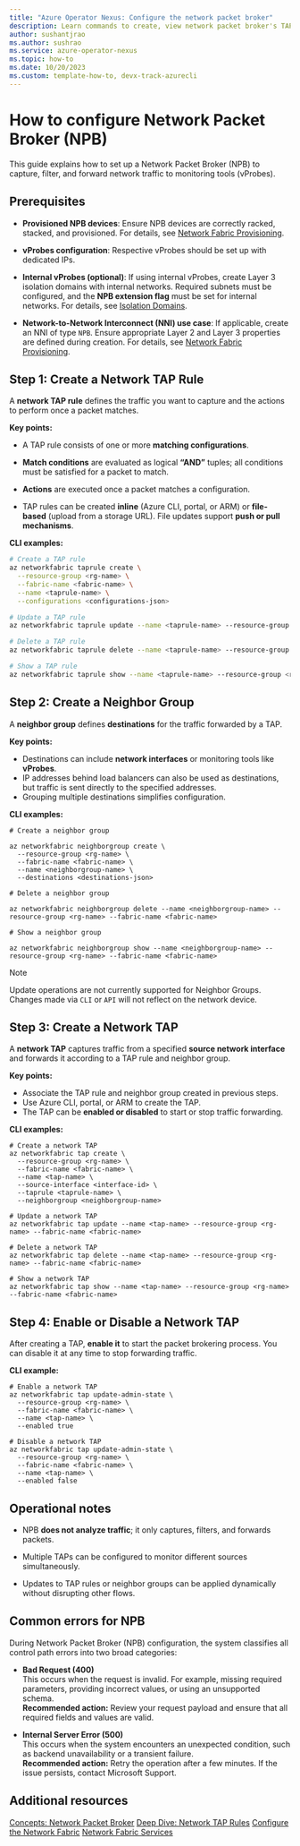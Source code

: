 ```yaml
---
title: "Azure Operator Nexus: Configure the network packet broker"
description: Learn commands to create, view network packet broker's TAPRule.
author: sushantjrao
ms.author: sushrao
ms.service: azure-operator-nexus
ms.topic: how-to
ms.date: 10/20/2023
ms.custom: template-how-to, devx-track-azurecli
---
```


# How to configure Network Packet Broker (NPB)

This guide explains how to set up a Network Packet Broker (NPB) to capture, filter, and forward network traffic to monitoring tools (vProbes).

## Prerequisites

- **Provisioned NPB devices**: Ensure NPB devices are correctly racked, stacked, and provisioned. For details, see [Network Fabric Provisioning](./howto-configure-network-fabric.md).

- **vProbes configuration**: Respective vProbes should be set up with dedicated IPs.

- **Internal vProbes (optional)**: If using internal vProbes, create Layer 3 isolation domains with internal networks. Required subnets must be configured, and the **NPB extension flag** must be set for internal networks. For details, see [Isolation Domains](./howto-configure-isolation-domain.md).

- **Network-to-Network Interconnect (NNI) use case**: If applicable, create an NNI of type `NPB`. Ensure appropriate Layer 2 and Layer 3 properties are defined during creation. For details, see [Network Fabric Provisioning](./howto-configure-network-fabric.md).


## Step 1: Create a Network TAP Rule

A **network TAP rule** defines the traffic you want to capture and the actions to perform once a packet matches.

**Key points:**

* A TAP rule consists of one or more **matching configurations**.

* **Match conditions** are evaluated as logical **“AND”** tuples; all conditions must be satisfied for a packet to match.

* **Actions** are executed once a packet matches a configuration.

* TAP rules can be created **inline** (Azure CLI, portal, or ARM) or **file-based** (upload from a storage URL). File updates support **push or pull mechanisms**.

**CLI examples:**

```bash
# Create a TAP rule
az networkfabric taprule create \
  --resource-group <rg-name> \
  --fabric-name <fabric-name> \
  --name <taprule-name> \
  --configurations <configurations-json>

# Update a TAP rule
az networkfabric taprule update --name <taprule-name> --resource-group <rg-name> --fabric-name <fabric-name>

# Delete a TAP rule
az networkfabric taprule delete --name <taprule-name> --resource-group <rg-name> --fabric-name <fabric-name>

# Show a TAP rule
az networkfabric taprule show --name <taprule-name> --resource-group <rg-name> --fabric-name <fabric-name>
```

## Step 2: Create a Neighbor Group

A **neighbor group** defines **destinations** for the traffic forwarded by a TAP.

**Key points:**

* Destinations can include **network interfaces** or monitoring tools like **vProbes**.
* IP addresses behind load balancers can also be used as destinations, but traffic is sent directly to the specified addresses.
* Grouping multiple destinations simplifies configuration.

**CLI examples:**

```AzCLI
# Create a neighbor group

az networkfabric neighborgroup create \
  --resource-group <rg-name> \
  --fabric-name <fabric-name> \
  --name <neighborgroup-name> \
  --destinations <destinations-json>

# Delete a neighbor group

az networkfabric neighborgroup delete --name <neighborgroup-name> --resource-group <rg-name> --fabric-name <fabric-name>

# Show a neighbor group

az networkfabric neighborgroup show --name <neighborgroup-name> --resource-group <rg-name> --fabric-name <fabric-name>
```

> [!Note]
> Update operations are not currently supported for Neighbor Groups. Changes made via `CLI` or `API` will not reflect on the network device.

## Step 3: Create a Network TAP

A **network TAP** captures traffic from a specified **source network interface** and forwards it according to a TAP rule and neighbor group.

**Key points:**

* Associate the TAP rule and neighbor group created in previous steps.
* Use Azure CLI, portal, or ARM to create the TAP.
* The TAP can be **enabled or disabled** to start or stop traffic forwarding.

**CLI examples:**

```AzCLI
# Create a network TAP
az networkfabric tap create \
  --resource-group <rg-name> \
  --fabric-name <fabric-name> \
  --name <tap-name> \
  --source-interface <interface-id> \
  --taprule <taprule-name> \
  --neighborgroup <neighborgroup-name>

# Update a network TAP
az networkfabric tap update --name <tap-name> --resource-group <rg-name> --fabric-name <fabric-name>

# Delete a network TAP
az networkfabric tap delete --name <tap-name> --resource-group <rg-name> --fabric-name <fabric-name>

# Show a network TAP
az networkfabric tap show --name <tap-name> --resource-group <rg-name> --fabric-name <fabric-name>
```

## Step 4: Enable or Disable a Network TAP

After creating a TAP, **enable it** to start the packet brokering process. You can disable it at any time to stop forwarding traffic.

**CLI example:**

```AzCLI
# Enable a network TAP
az networkfabric tap update-admin-state \
  --resource-group <rg-name> \
  --fabric-name <fabric-name> \
  --name <tap-name> \
  --enabled true

# Disable a network TAP
az networkfabric tap update-admin-state \
  --resource-group <rg-name> \
  --fabric-name <fabric-name> \
  --name <tap-name> \
  --enabled false
```

## Operational notes

* NPB **does not analyze traffic**; it only captures, filters, and forwards packets.

* Multiple TAPs can be configured to monitor different sources simultaneously.

* Updates to TAP rules or neighbor groups can be applied dynamically without disrupting other flows.

## Common errors for NPB

During Network Packet Broker (NPB) configuration, the system classifies all control path errors into two broad categories:

- **Bad Request (400)**  
  This occurs when the request is invalid. For example, missing required parameters, providing incorrect values, or using an unsupported schema.  
  **Recommended action:** Review your request payload and ensure that all required fields and values are valid.

- **Internal Server Error (500)**  
  This occurs when the system encounters an unexpected condition, such as backend unavailability or a transient failure.  
  **Recommended action:** Retry the operation after a few minutes. 
  If the issue persists, contact Microsoft Support.

## Additional resources
[Concepts: Network Packet Broker](./concepts-nexus-network-packet-broker.md)
[Deep Dive: Network TAP Rules](./concepts-nexus-network-tap-rules.md)
[Configure the Network Fabric](./howto-configure-network-fabric.md)
[Network Fabric Services](./concepts-network-fabric-services.md)
